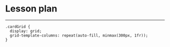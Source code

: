 # Lesson plan
  
---

```
.cardGrid {
  display: grid;
  grid-template-columns: repeat(auto-fill, minmax(300px, 1fr));
}
```